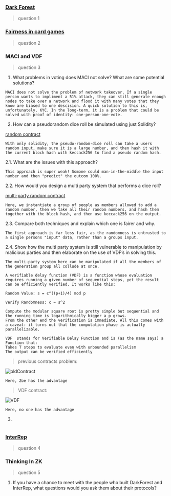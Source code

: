 ### [Dark Forest](https://github.com/alienflip/zku/tree/main/week_3/darkForest)

> question 1

### [Fairness in card games](https://github.com/alienflip/zku/tree/main/week_3/fairness)

> question 2

### MACI and VDF

> question 3

1. What problems in voting does MACI not solve? What are some potential solutions?
```
MACI does not solve the problem of network takeover. If a single person wants to impliment a 51% attack, they can still generate enough nodes to take over a network and flood it with many votes that they know are biased to one descision. A quick solution to this is, unfortunately, KYC. In the long-term, it is a problem that could be solved with proof of identity: one-person-one-vote.
```

2. How can a pseudorandom dice roll be simulated using just Solidity?

[random contract](https://github.com/alienflip/zku/blob/main/week_3/randomDice.sol)

```
With only solidity, the pseudo-random-dice roll can take a users random input, make sure it is a large number, and then hash it with the current block hash with keccack256 to find a pseudo random hash.
```

2.1. What are the issues with this approach?

```
This approach is super weak! Somone could man-in-the-middle the input number and then "predict" the outcom 100%.
```

2.2. How would you design a multi party system that performs a dice roll?

[multi-party random contract](https://github.com/alienflip/zku/blob/main/week_3/randomMultiDice.sol)

```
Here, we instantiate a group of people as members allowed to add a random number, then we take all their random numbers, and hash them together with the block hash, and then use keccack256 on the output.
```

2.3. Compare both techniques and explain which one is fairer and why.
```
The first approach is far less fair, as the randomness is entrusted to a single persons "input" data, rather than a groups input.
```

2.4. Show how the multi party system is still vulnerable to manipulation by malicious parties and then elaborate on the use of VDF’s in solving this.
```
The multi-party system here can be manipulated if all the members of the generation group all collude at once.
```
```
A verifiable delay function (VDF) is a function whose evaluation requires running a given number of sequential steps, yet the result can be efficiently verified. It works like this: 
```
```
Random Value: s = c^((p+1)/4) mod p
```
```
Verify Randomness: c = s^2
```
```
Compute the modular square root is pretty simple but sequential and the running time is logarithmically bigger a p grows. 
From the other end the verification is immediate. All this comes with a caveat: it turns out that the computation phase is actually parallelizable.
```
```
VDF  stands for Verifiable Delay Function and is (as the name says) a Function that:
Takes T steps to evaluate even with unbounded parallelism
The output can be verified efficiently
```

> previous contracts problem:

![oldContract](https://github.com/alienflip/zku/blob/main/week_3/oldContract.png)

```
Here, Zoe has the advantage
```

> VDF contract:

![VDF](https://github.com/alienflip/zku/blob/main/week_3/VDF.png)

```
Here, no one has the advantage
```

3.
```
```

### [InterRep](https://github.com/alienflip/zku/tree/main/week_3/interRep)

> question 4

### Thinking In ZK

> question 5

1. If you have a chance to meet with the people who built DarkForest and InterRep, what questions would you ask them about their protocols?

```
```

